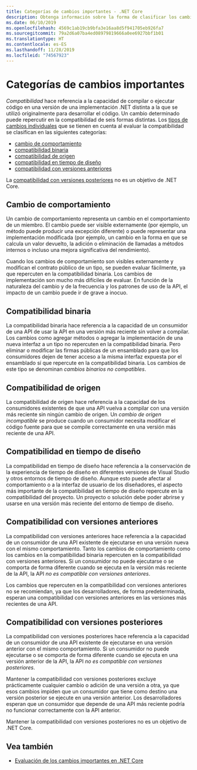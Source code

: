 ```yaml
---
title: Categorías de cambios importantes - .NET Core
description: Obtenga información sobre la forma de clasificar los cambios importantes en .NET Core.
ms.date: 06/10/2019
ms.openlocfilehash: 4569c1ab19cb9bfa3e16aa8d5f941705eb926fa7
ms.sourcegitcommit: 79a2d6a07ba4ed08979819666a0ee6927bbf1b01
ms.translationtype: HT
ms.contentlocale: es-ES
ms.lasthandoff: 11/28/2019
ms.locfileid: "74567923"
---
```

# <a name="breaking-change-categories"></a>Categorías de cambios importantes

*Compatibilidad* hace referencia a la capacidad de compilar o ejecutar código en una versión de una implementación .NET distinta a la que se utilizó originalmente para desarrollar el código. Un cambio determinado puede repercutir en la compatibilidad de seis formas distintas. Los [tipos de cambios individuales](index.md) que se tienen en cuenta al evaluar la compatibilidad se clasifican en las siguientes categorías:

- [cambio de comportamiento](#behavioral-change)
- [compatibilidad binaria](#binary-compatibility)
- [compatibilidad de origen](#source-compatibility)
- [compatibilidad en tiempo de diseño](#design-time-compatibility)
- [compatibilidad con versiones anteriores](#backwards-compatibility)

La [compatibilidad con versiones posteriores](#forward-compatibility) no es un objetivo de .NET Core.

## <a name="behavioral-change"></a>Cambio de comportamiento

Un cambio de comportamiento representa un cambio en el comportamiento de un miembro. El cambio puede ser visible externamente (por ejemplo, un método puede producir una excepción diferente) o puede representar una implementación modificada (por ejemplo, un cambio en la forma en que se calcula un valor devuelto, la adición o eliminación de llamadas a métodos internos o incluso una mejora significativa del rendimiento).

Cuando los cambios de comportamiento son visibles externamente y modifican el contrato público de un tipo, se pueden evaluar fácilmente, ya que repercuten en la compatibilidad binaria. Los cambios de implementación son mucho más difíciles de evaluar. En función de la naturaleza del cambio y de la frecuencia y los patrones de uso de la API, el impacto de un cambio puede ir de grave a inocuo.

## <a name="binary-compatibility"></a>Compatibilidad binaria

La compatibilidad binaria hace referencia a la capacidad de un consumidor de una API de usar la API en una versión más reciente sin volver a compilar. Los cambios como agregar métodos o agregar la implementación de una nueva interfaz a un tipo no repercuten en la compatibilidad binaria. Pero eliminar o modificar las firmas públicas de un ensamblado para que los consumidores dejen de tener acceso a la misma interfaz expuesta por el ensamblado sí que repercute en la compatibilidad binaria. Los cambios de este tipo se denominan *cambios binarios no compatibles*.

## <a name="source-compatibility"></a>Compatibilidad de origen

La compatibilidad de origen hace referencia a la capacidad de los consumidores existentes de que una API vuelva a compilar con una versión más reciente sin ningún cambio de origen. Un *cambio de origen incompatible* se produce cuando un consumidor necesita modificar el código fuente para que se compile correctamente en una versión más reciente de una API.

## <a name="design-time-compatibility"></a>Compatibilidad en tiempo de diseño

La compatibilidad en tiempo de diseño hace referencia a la conservación de la experiencia de tiempo de diseño en diferentes versiones de Visual Studio y otros entornos de tiempo de diseño. Aunque esto puede afectar al comportamiento o a la interfaz de usuario de los diseñadores, el aspecto más importante de la compatibilidad en tiempo de diseño repercute en la compatibilidad del proyecto. Un proyecto o solución debe poder abrirse y usarse en una versión más reciente del entorno de tiempo de diseño.

## <a name="backwards-compatibility"></a>Compatibilidad con versiones anteriores

La compatibilidad con versiones anteriores hace referencia a la capacidad de un consumidor de una API existente de ejecutarse en una versión nueva con el mismo comportamiento. Tanto los cambios de comportamiento como los cambios en la compatibilidad binaria repercuten en la compatibilidad con versiones anteriores. Si un consumidor no puede ejecutarse o se comporta de forma diferente cuando se ejecuta en la versión más reciente de la API, la API *no es compatible con versiones anteriores*.

Los cambios que repercuten en la compatibilidad con versiones anteriores no se recomiendan, ya que los desarrolladores, de forma predeterminada, esperan una compatibilidad con versiones anteriores en las versiones más recientes de una API.

## <a name="forward-compatibility"></a>Compatibilidad con versiones posteriores

La compatibilidad con versiones posteriores hace referencia a la capacidad de un consumidor de una API existente de ejecutarse en una versión anterior con el mismo comportamiento. Si un consumidor no puede ejecutarse o se comporta de forma diferente cuando se ejecuta en una versión anterior de la API, la API *no es compatible con versiones posteriores*.

Mantener la compatibilidad con versiones posteriores excluye prácticamente cualquier cambio o adición de una versión a otra, ya que esos cambios impiden que un consumidor que tiene como destino una versión posterior se ejecute en una versión anterior. Los desarrolladores esperan que un consumidor que depende de una API más reciente podría no funcionar correctamente con la API anterior.

Mantener la compatibilidad con versiones posteriores no es un objetivo de .NET Core.

## <a name="see-also"></a>Vea también

- [Evaluación de los cambios importantes en .NET Core](index.md)
